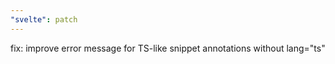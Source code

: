```yaml
---
"svelte": patch
---
```


fix: improve error message for TS-like snippet annotations without lang="ts"
